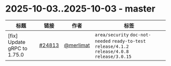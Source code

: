 # 2025-10-03..2025-10-03 - master
| 标题 | 链接 | 作者 | 标签 |
| - | :--: | :--: | - |
| [fix] Update gRPC to 1.75.0 | [#24813](https://github.com/apache/pulsar/pull/24813) | [@merlimat](https://github.com/merlimat) | `area/security` `doc-not-needed` `ready-to-test` `release/4.1.2` `release/4.0.8` `release/3.0.15`  | 
